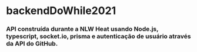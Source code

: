 # backendDoWhile2021
### API construída durante a NLW Heat usando Node.js, typescript, socket.io, prisma e autenticação de usuário através da API do GitHub.
